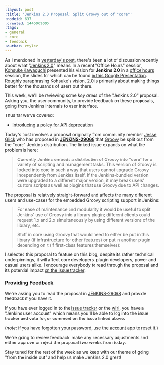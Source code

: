 ```yaml
---
:layout: post
:title: 'Jenkins 2.0 Proposal: Split Groovy out of "core"'
:nodeid: 637
:created: 1445969896
:tags:
- general
- core
- feedback
:author: rtyler
---
```

As I mentioned in [yesterday's post](/content/jenkins-20-proposal-introduce-policy-api-deprecation), there's been a lot of discussion recently about what "[Jenkins
2.0](https://wiki.jenkins.io/display/JENKINS/Jenkins+2.0)" means. In a recent "Office Hours" session, [Kohsuke Kawaguchi](https://github.com/kohsuke) presented his
vision for **Jenkins 2.0** in a [office
hours](https://www.youtube.com/watch?v=2eVyc_n8i1c) session, the slides for
which can be found [in this Google
Presentation](https://docs.google.com/presentation/d/12ikbbQoMvus_l_q23BxXhYXnW9S5zsVNwIKZ9N8udg4).
Roughly paraphrasing Kohsuke's vision, 2.0 is primarily about making things
better for the thousands of users out there.


This week, we'll be reviewing some *key areas* of the "Jenkins 2.0" proposal.
Asking you, the user community, to provide feedback on these proposals, going
from Jenkins internals to user interface.

Thus far we've covered:

* [Introducing a policy for API deprecation](/content/jenkins-20-proposal-introduce-policy-api-deprecation)

Today's post involves a proposal originally from community member [Jesse Glick](https://github.com/jglick) who has proposed in **[JENKINS-29068](https://issues.jenkins-ci.org/browse/JENKINS-29068)** that [Groovy](http://groovy-lang.org) be split out from the "core" Jenkins distribution. The linked issue expands on what the problem is here:

> Currently Jenkins embeds a distribution of Groovy into "core" for a variety of scripting and management tasks. This version of Groovy is locked into core in such a way that users cannot upgrade Groovy independently from Jenkins itself. If the Jenkins-bundled version were upgraded to a different major version, it may break users' custom scripts as well as plugins that use Groovy due to API changes.

The proposal is relatively straight-forward and affects the many different users and use-cases for the embedded Groovy scripting support in Jenkins:


> For ease of maintenance and modularity it would be useful to split Jenkins' use of Groovy into a library plugin; different clients could request 1.x and 2.x simultaneously by using different versions of the library, etc.
>
> Stuff in core using Groovy that would need to either be put in this library (if infrastructure for other features) or put in another plugin depending on it (if first-class features themselves):


I selected this proposal to feature on this blog, despite its rather technical underpinnings, it will affect core developers, plugin developers, power and casual users alike. I encourage everybody to read through the proposal and its potential impact [on the issue tracker](https://issues.jenkins-ci.org/browse/JENKINS-29068).


### Providing Feedback

We're asking you to read the proposal in
[JENKINS-29068](https://issues.jenkins-ci.org/browse/JENKINS-29068) and provide
feedback if you have it.

If you have ever logged in to the [issue
tracker](https://issues.jenkins-ci.org) or the
[wiki](https://wiki.jenkins.io/), you have a "Jenkins user account" which
means you'll be able to log into the issue tracker and vote for, or comment on
the issue linked above.

(*note*: if you have forgotten your password, use [the account
app](https://jenkins-ci.org/account/) to reset it.)


We're going to review feedback, make any necessary adjustments and either
approve or reject the proposal two weeks from today.

Stay tuned for the rest of the week as we keep with our theme of going "from the inside out" and help us make Jenkins 2.0 great!
